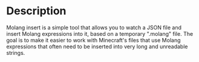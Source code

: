 # Description
Molang insert is a simple tool that allows you to watch a JSON file and insert Molang expressions into it, based on a temporary ".molang" file. The goal is to make it easier to work with Minecraft's files that use Molang expressions that often need to be inserted into very long and unreadable strings.
